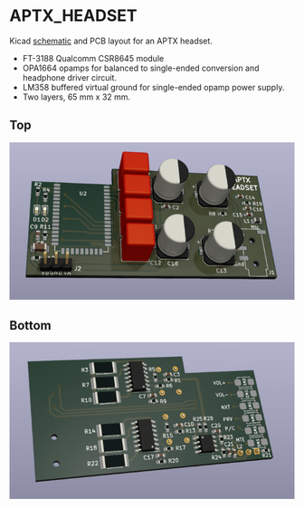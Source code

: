 # APTX_HEADSET

Kicad [schematic](aptx_headset.pdf) and PCB layout for an APTX headset.
* FT-3188 Qualcomm CSR8645 module 
* OPA1664 opamps for balanced to single-ended conversion and headphone driver circuit.
* LM358 buffered virtual ground for single-ended opamp power supply.
* Two layers, 65 mm x 32 mm.

## Top
<img src="docs/top_3d.png">

## Bottom
<img src="docs/bottom_3d.png">
